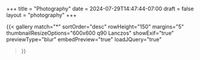 +++
title = "Photography"
date = 2024-07-29T14:47:44-07:00
draft = false
layout = "photography"
+++

{{< gallery
    match="*"
    sortOrder="desc"
    rowHeight="150"
    margins="5"
    thumbnailResizeOptions="600x600 q90 Lanczos"
    showExif="true"
    previewType="blur"
    embedPreview="true"
    loadJQuery="true"
>}}

